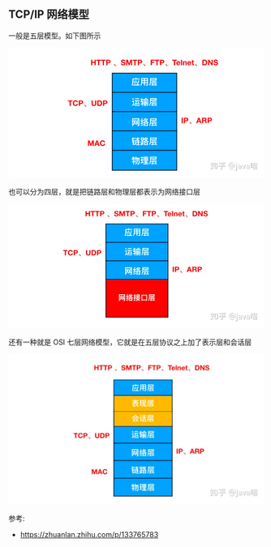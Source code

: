 ## TCP/IP 网络模型

一般是五层模型。如下图所示

![](./images/modal-5.png)

也可以分为四层，就是把链路层和物理层都表示为网络接口层

![](./images/modal-4.png)

还有一种就是 OSI 七层网络模型，它就是在五层协议之上加了表示层和会话层

![](./images/modal-7.png)

参考:

- https://zhuanlan.zhihu.com/p/133765783
